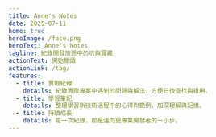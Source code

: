 ```yaml
---
title: Anne's Notes
date: 2025-07-11
home: true
heroImage: /face.png
heroText: Anne's Notes
tagline: 紀錄開發旅途中的坑與寶藏
actionText: 開始閱讀
actionLink: /tag/
features:
  - title: 實戰紀錄
    details: 紀錄實際專案中遇到的問題與解法，方便日後查找與複用。
  - title: 學習筆記
    details: 整理學習新技術過程中的心得與範例，加深理解與記憶。
  - title: 持續成長
    details: 每一次紀錄，都是邁向更專業開發者的一小步。
---
```

